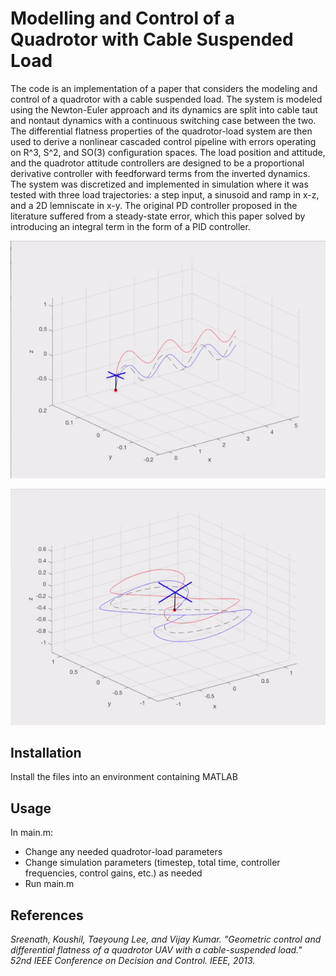 # Modelling and Control of a Quadrotor with Cable Suspended Load

The code is an implementation of a paper that considers the modeling and control of a quadrotor with a cable suspended load. The system is modeled using the Newton-Euler approach and its dynamics are split into cable taut and nontaut dynamics with a continuous switching case between the two. The differential flatness properties of the quadrotor-load system are then used to derive a nonlinear cascaded control pipeline with errors operating on R^3, S^2, and SO(3) configuration spaces. The load position and attitude, and the quadrotor attitude controllers are designed to be a proportional derivative controller with feedforward terms from the inverted dynamics. The system was discretized and implemented in simulation where it was tested with three load trajectories: a step input, a sinusoid and ramp in x-z, and a 2D lemniscate in x-y. The original PD controller proposed in the literature suffered from a steady-state error, which this paper solved by introducing an integral term in the form of a PID controller.

![](sineramp.gif)

![](lemniscate.gif)


## Installation

Install the files into an environment containing MATLAB


## Usage

In main.m:
- Change any needed quadrotor-load parameters
- Change simulation parameters (timestep, total time, controller frequencies, control gains, etc.) as needed
- Run main.m


## References

_Sreenath, Koushil, Taeyoung Lee, and Vijay Kumar. "Geometric control and differential flatness of a quadrotor UAV with a cable-suspended load." 52nd IEEE Conference on Decision and Control. IEEE, 2013._
 
